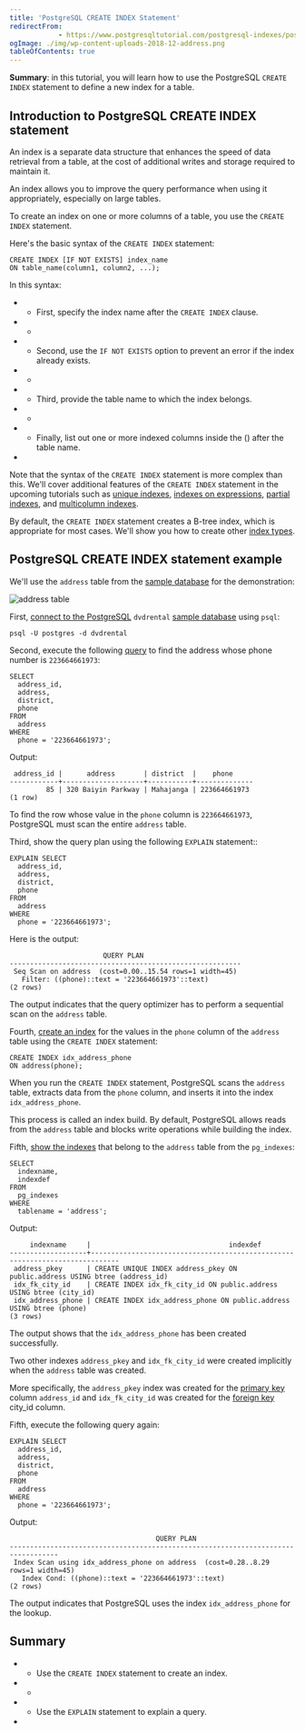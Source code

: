```yaml
---
title: 'PostgreSQL CREATE INDEX Statement'
redirectFrom: 
            - https://www.postgresqltutorial.com/postgresql-indexes/postgresql-create-index/
ogImage: ./img/wp-content-uploads-2018-12-address.png
tableOfContents: true
---
```


**Summary**: in this tutorial, you will learn how to use the PostgreSQL `CREATE INDEX` statement to define a new index for a table.



## Introduction to PostgreSQL CREATE INDEX statement



An index is a separate data structure that enhances the speed of data retrieval from a table, at the cost of additional writes and storage required to maintain it.



An index allows you to improve the query performance when using it appropriately, especially on large tables.



To create an index on one or more columns of a table, you use the `CREATE INDEX` statement.



Here's the basic syntax of the `CREATE INDEX` statement:



```
CREATE INDEX [IF NOT EXISTS] index_name
ON table_name(column1, column2, ...);
```



In this syntax:



- - First, specify the index name after the `CREATE INDEX` clause.
- -
- - Second, use the `IF NOT EXISTS` option to prevent an error if the index already exists.
- -
- - Third, provide the table name to which the index belongs.
- -
- - Finally, list out one or more indexed columns inside the () after the table name.
- 


Note that the syntax of the `CREATE INDEX` statement is more complex than this. We'll cover additional features of the `CREATE INDEX` statement in the upcoming tutorials such as [unique indexes](https://www.postgresqltutorial.com/postgresql-indexes/postgresql-unique-index/), [indexes on expressions](https://www.postgresqltutorial.com/postgresql-indexes/postgresql-index-on-expression/), [partial indexes](https://www.postgresqltutorial.com/postgresql-indexes/postgresql-partial-index/), and [multicolumn indexes](https://www.postgresqltutorial.com/postgresql-indexes/postgresql-multicolumn-indexes/).



By default, the `CREATE INDEX` statement creates a B-tree index, which is appropriate for most cases. We'll show you how to create other [index types](https://www.postgresqltutorial.com/postgresql-indexes/postgresql-index-types/).



## PostgreSQL CREATE INDEX statement example



We'll use the `address` table from the [sample database](https://www.postgresqltutorial.com/postgresql-getting-started/postgresql-sample-database/) for the demonstration:



![address table](./img/wp-content-uploads-2018-12-address.png)



First, [connect to the PostgreSQL](https://www.postgresqltutorial.com/postgresql-getting-started/connect-to-postgresql-database/) `dvdrental` [sample database](https://www.postgresqltutorial.com/postgresql-getting-started/postgresql-sample-database/) using `psql`:



```
psql -U postgres -d dvdrental
```



Second, execute the following [query](https://www.postgresqltutorial.com/postgresql-tutorial/postgresql-select/) to find the address whose phone number is `223664661973`:



```
SELECT
  address_id,
  address,
  district,
  phone
FROM
  address
WHERE
  phone = '223664661973';
```



Output:



```
 address_id |      address       | district  |    phone
------------+--------------------+-----------+--------------
         85 | 320 Baiyin Parkway | Mahajanga | 223664661973
(1 row)
```



To find the row whose value in the `phone` column is `223664661973`, PostgreSQL must scan the entire `address` table.



Third, show the query plan using the following `EXPLAIN` statement::



```
EXPLAIN SELECT
  address_id,
  address,
  district,
  phone
FROM
  address
WHERE
  phone = '223664661973';
```



Here is the output:



```
                       QUERY PLAN
---------------------------------------------------------
 Seq Scan on address  (cost=0.00..15.54 rows=1 width=45)
   Filter: ((phone)::text = '223664661973'::text)
(2 rows)
```



The output indicates that the query optimizer has to perform a sequential scan on the `address` table.



Fourth, [create an index](https://www.postgresqltutorial.com/postgresql-indexes/postgresql-create-index/) for the values in the `phone` column of the `address` table using the `CREATE INDEX` statement:



```
CREATE INDEX idx_address_phone
ON address(phone);
```



When you run the `CREATE INDEX` statement, PostgreSQL scans the `address` table, extracts data from the `phone` column, and inserts it into the index `idx_address_phone`.



This process is called an index build. By default, PostgreSQL allows reads from the `address` table and blocks write operations while building the index.



Fifth, [show the indexes](https://www.postgresqltutorial.com/postgresql-indexes/postgresql-list-indexes/) that belong to the `address` table from the `pg_indexes`:



```
SELECT
  indexname,
  indexdef
FROM
  pg_indexes
WHERE
  tablename = 'address';
```



Output:



```
     indexname     |                                  indexdef
-------------------+-----------------------------------------------------------------------------
 address_pkey      | CREATE UNIQUE INDEX address_pkey ON public.address USING btree (address_id)
 idx_fk_city_id    | CREATE INDEX idx_fk_city_id ON public.address USING btree (city_id)
 idx_address_phone | CREATE INDEX idx_address_phone ON public.address USING btree (phone)
(3 rows)
```



The output shows that the `idx_address_phone` has been created successfully.



Two other indexes `address_pkey` and `idx_fk_city_id` were created implicitly when the `address` table was created.



More specifically, the `address_pkey` index was created for the [primary key](https://www.postgresqltutorial.com/postgresql-tutorial/postgresql-primary-key/) column `address_id` and `idx_fk_city_id` was created for the [foreign key](https://www.postgresqltutorial.com/postgresql-tutorial/postgresql-foreign-key/) city_id column.



Fifth, execute the following query again:



```
EXPLAIN SELECT
  address_id,
  address,
  district,
  phone
FROM
  address
WHERE
  phone = '223664661973';
```



Output:



```
                                    QUERY PLAN
----------------------------------------------------------------------------------
 Index Scan using idx_address_phone on address  (cost=0.28..8.29 rows=1 width=45)
   Index Cond: ((phone)::text = '223664661973'::text)
(2 rows)
```



The output indicates that PostgreSQL uses the index `idx_address_phone` for the lookup.



## Summary



- - Use the `CREATE INDEX` statement to create an index.
- -
- - Use the `EXPLAIN` statement to explain a query.
- 
